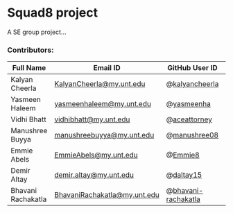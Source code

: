 # Squad8 project
A SE group project...

### Contributors:
|Full Name|Email ID|GitHub User ID|Trello ID|
|---------|--------|--------------|---------|
|Kalyan Cheerla| KalyanCheerla@my.unt.edu | @[kalyancheerla](https://github.com/kalyancheerla) | @kalyancheerla |
|Yasmeen Haleem| yasmeenhaleem@my.unt.edu | @[yasmeenha](https://github.com/yasmeenha) | @yasmeenha |
|Vidhi Bhatt| vidhibhatt@my.unt.edu |@[aceattorney](https://github.com/aceattorney666) |@vidhi_bhatt|
|Manushree Buyya| manushreebuyya@my.unt.edu |@[manushree08](https://github.com/manushree08) |@manushree08|
|Emmie Abels| EmmieAbels@my.unt.edu | @[Emmie8](https://github.com/Emmie8) | @emmieabels1 |
|Demir Altay| demir.altay@my.unt.edu | @[daltay15](https://github.com/daltay15) | @demiraltay|
|Bhavani Rachakatla| BhavaniRachakatla@my.unt.edu | @[bhavani-rachakatla](https://github.com/bhavani-rachakatla) | @bhavani_rachakatla|
